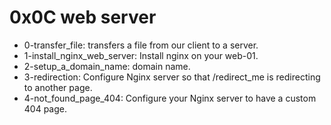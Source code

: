 # 0x0C web server
* 0-transfer_file: transfers a file from our client to a server.
* 1-install_nginx_web_server: Install nginx on your web-01.
* 2-setup_a_domain_name: domain name.
* 3-redirection: Configure Nginx server so that /redirect_me is redirecting to another page.
* 4-not_found_page_404: Configure your Nginx server to have a custom 404 page.
